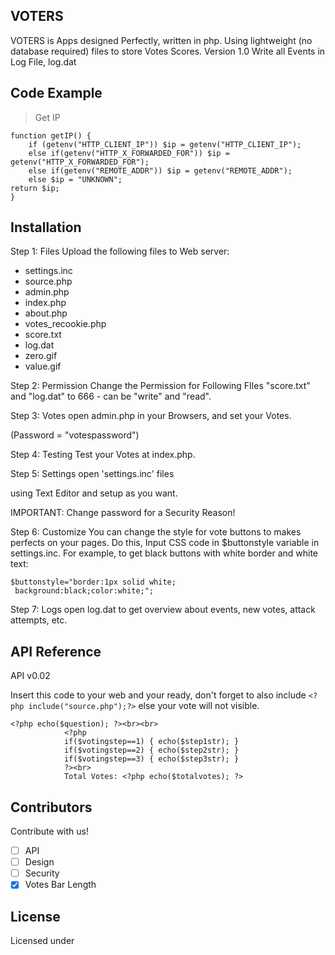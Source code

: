 ## VOTERS

VOTERS is Apps designed Perfectly, written in php.
Using lightweight (no database required) files to store Votes Scores.
Version 1.0 Write all Events in Log File, log.dat

## Code Example

> Get IP
```
function getIP() {
	if (getenv("HTTP_CLIENT_IP")) $ip = getenv("HTTP_CLIENT_IP");
	else if(getenv("HTTP_X_FORWARDED_FOR")) $ip = getenv("HTTP_X_FORWARDED_FOR");
	else if(getenv("REMOTE_ADDR")) $ip = getenv("REMOTE_ADDR");
	else $ip = "UNKNOWN";
return $ip;
}
```

## Installation
Step 1: Files
Upload the following files to Web server:

* settings.inc
* source.php
* admin.php
* index.php
* about.php
* votes_recookie.php
* score.txt
* log.dat
* zero.gif
* value.gif

Step 2: Permission
Change the Permission for Following FIles
"score.txt" and "log.dat"
to 666 - can be "write" and "read".

Step 3: Votes
open admin.php in your Browsers, and set your Votes.

(Password = "votespassword")

Step 4: Testing
Test your Votes at index.php.

Step 5: Settings
open 'settings.inc' files

using Text Editor and setup as you want.

IMPORTANT: Change password
 for a Security Reason!

Step 6: Customize
You can change the style for vote buttons
to makes perfects on your pages. Do this, 
Input CSS code in $buttonstyle 
variable in settings.inc. For example, to get black buttons
with white border and white text:

```
$buttonstyle="border:1px solid white; 
 background:black;color:white;";
```

Step 7: Logs
open log.dat to get overview about
events, new votes, attack attempts, etc.

## API Reference

API v0.02

Insert this code to your web and your ready, don't forget to also include `<?php include("source.php");?>` else your vote will not visible.


```
<?php echo($question); ?><br><br>
			<?php
			if($votingstep==1) { echo($step1str); }
			if($votingstep==2) { echo($step2str); }
			if($votingstep==3) { echo($step3str); }
			?><br>
			Total Votes: <?php echo($totalvotes); ?>
```

## Contributors

Contribute with us!
- [ ] API
- [ ] Design
- [ ] Security
- [x] Votes Bar Length

## License
Licensed under 
